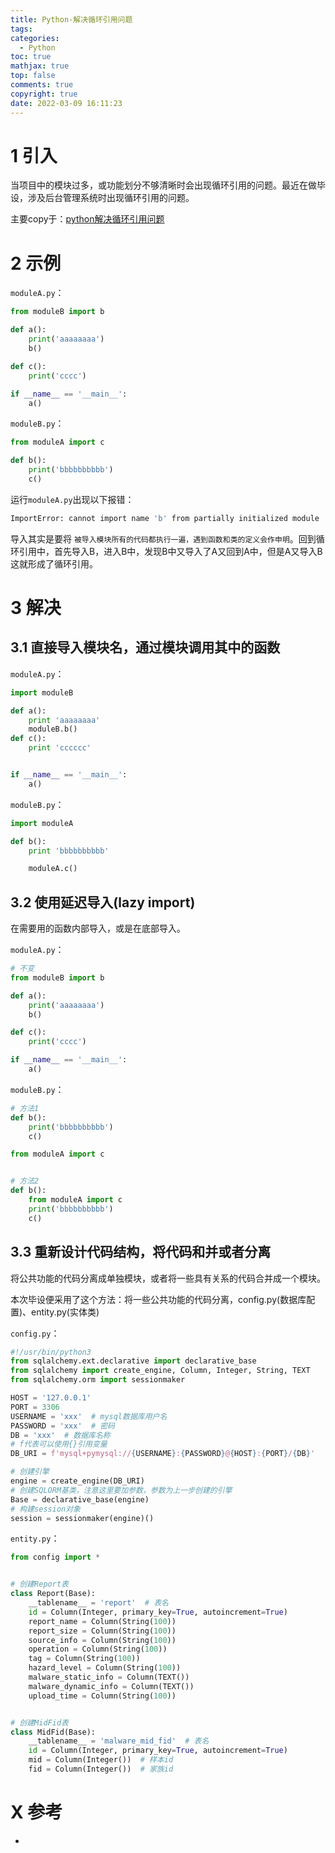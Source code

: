 ```yaml
---
title: Python-解决循环引用问题
tags:
categories:
  - Python
toc: true
mathjax: true
top: false
comments: true
copyright: true
date: 2022-03-09 16:11:23
---
```


# 1 引入

当项目中的模块过多，或功能划分不够清晰时会出现循环引用的问题。最近在做毕设，涉及后台管理系统时出现循环引用的问题。

主要copy于：[python解决循环引用问题](https://www.jianshu.com/p/a1e91cc53b07)

# 2 示例

`moduleA.py`：

```python
from moduleB import b

def a():
    print('aaaaaaaa')
    b()

def c():
    print('cccc')

if __name__ == '__main__':
    a()
```

`moduleB.py`：

```python
from moduleA import c

def b():
    print('bbbbbbbbbb')
    c()
```

运行`moduleA.py`出现以下报错：

```sh
ImportError: cannot import name 'b' from partially initialized module 'moduleB' (most likely due to a circular import)
```

导入其实是要将 `被导入模块所有的代码都执行一遍，遇到函数和类的定义会作申明`。回到循环引用中，首先导入B，进入B中，发现B中又导入了A又回到A中，但是A又导入B这就形成了循环引用。

# 3 解决

## 3.1 直接导入模块名，通过模块调用其中的函数

`moduleA.py`：

```python
import moduleB

def a():
    print 'aaaaaaaa'
    moduleB.b()
def c():
    print 'cccccc'


if __name__ == '__main__':
    a()
```

`moduleB.py`：

```python
import moduleA

def b():
    print 'bbbbbbbbbb'

    moduleA.c()
```

## 3.2 使用延迟导入(lazy import)

在需要用的函数内部导入，或是在底部导入。

`moduleA.py`：

```python
# 不变
from moduleB import b

def a():
    print('aaaaaaaa')
    b()

def c():
    print('cccc')

if __name__ == '__main__':
    a()
```

`moduleB.py`：

```python
# 方法1
def b():
    print('bbbbbbbbbb')
    c()

from moduleA import c


# 方法2
def b():
    from moduleA import c
    print('bbbbbbbbbb')
    c()
```

## 3.3 重新设计代码结构，将代码和并或者分离

将公共功能的代码分离成单独模块，或者将一些具有关系的代码合并成一个模块。

本次毕设便采用了这个方法：将一些公共功能的代码分离，config.py(数据库配置)、entity.py(实体类)

`config.py`：

```python
#!/usr/bin/python3
from sqlalchemy.ext.declarative import declarative_base
from sqlalchemy import create_engine, Column, Integer, String, TEXT
from sqlalchemy.orm import sessionmaker

HOST = '127.0.0.1'
PORT = 3306
USERNAME = 'xxx'  # mysql数据库用户名
PASSWORD = 'xxx'  # 密码
DB = 'xxx'  # 数据库名称
# f代表可以使用{}引用变量
DB_URI = f'mysql+pymysql://{USERNAME}:{PASSWORD}@{HOST}:{PORT}/{DB}'

# 创建引擎
engine = create_engine(DB_URI)
# 创建SQLORM基类，注意这里要加参数，参数为上一步创建的引擎
Base = declarative_base(engine)
# 构建session对象
session = sessionmaker(engine)()
```

`entity.py`：

```python
from config import *


# 创建Report表
class Report(Base):
    __tablename__ = 'report'  # 表名
    id = Column(Integer, primary_key=True, autoincrement=True)
    report_name = Column(String(100))
    report_size = Column(String(100))
    source_info = Column(String(100))
    operation = Column(String(100))
    tag = Column(String(100))
    hazard_level = Column(String(100))
    malware_static_info = Column(TEXT())
    malware_dynamic_info = Column(TEXT())
    upload_time = Column(String(100))


# 创建MidFid表
class MidFid(Base):
    __tablename__ = 'malware_mid_fid'  # 表名
    id = Column(Integer, primary_key=True, autoincrement=True)
    mid = Column(Integer())  # 样本id
    fid = Column(Integer())  # 家族id
```

# X 参考

* 
